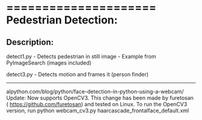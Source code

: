 =====================
Pedestrian Detection:
=====================
Description:
------------
detect1.py	- Detects pedestrian in still image
		- Example from PyImageSearch (images included)

detect3.py	- Detects motion and frames it (person finder)

-----------------------------------------------------------------
alpython.com/blog/python/face-detection-in-python-using-a-webcam/
Update: Now supports OpenCV3. This change has been made by furetosan ( https://github.com/furetosan) and tested on Linux.
To run the OpenCV3 version, run python webcam_cv3.py haarcascade_frontalface_default.xml

